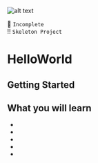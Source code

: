![alt text](https://github.com/ajariwala1/HelloWorld/blob/main/Docs/banner_au.png?raw=true)


:stop_sign: `Incomplete` <br/>
:bangbang: `Skeleton Project`

# HelloWorld


## Getting Started


## What you will learn

- 
- 
- 
- 
- 
